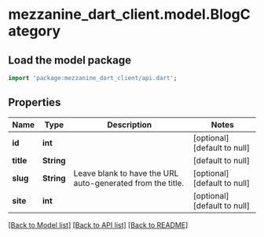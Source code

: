# mezzanine_dart_client.model.BlogCategory

## Load the model package
```dart
import 'package:mezzanine_dart_client/api.dart';
```

## Properties
Name | Type | Description | Notes
------------ | ------------- | ------------- | -------------
**id** | **int** |  | [optional] [default to null]
**title** | **String** |  | [default to null]
**slug** | **String** | Leave blank to have the URL auto-generated from the title. | [optional] [default to null]
**site** | **int** |  | [optional] [default to null]

[[Back to Model list]](../README.md#documentation-for-models) [[Back to API list]](../README.md#documentation-for-api-endpoints) [[Back to README]](../README.md)


